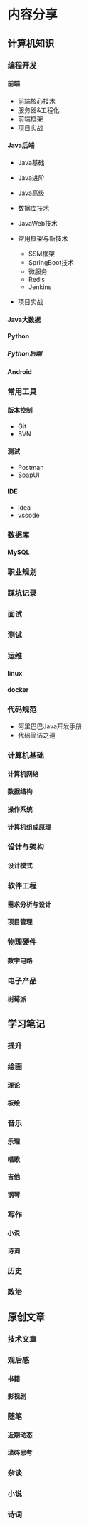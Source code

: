 # 内容分享

## 计算机知识

### 编程开发

#### 前端

- 前端核心技术
- 服务器&工程化
- 前端框架
- 项目实战

#### Java后端

- Java基础
- Java进阶
- Java高级
- 数据库技术
- JavaWeb技术
- 常用框架与新技术

  - SSM框架
  - SpringBoot技术
  - 微服务
  - Redis
  - Jenkins

- 项目实战

#### Java大数据

#### Python

##### Python后端

#### Android

### 常用工具

#### 版本控制

- Git
- SVN

#### 测试

- Postman
- SoapUI

#### IDE

- idea
- vscode

### 数据库

#### MySQL

### 职业规划

### 踩坑记录

### 面试

### 测试

### 运维

#### linux

#### docker

### 代码规范

- 阿里巴巴Java开发手册
- 代码简洁之道

### 计算机基础

#### 计算机网络

#### 数据结构

#### 操作系统

#### 计算机组成原理

### 设计与架构

#### 设计模式

### 软件工程

#### 需求分析与设计

#### 项目管理

### 物理硬件

#### 数字电路

### 电子产品

#### 树莓派

## 学习笔记

### 提升

### 绘画

#### 理论

#### 板绘

### 音乐

#### 乐理

#### 唱歌

#### 吉他

#### 钢琴

### 写作

#### 小说

#### 诗词

### 历史

### 政治

## 原创文章

### 技术文章

### 观后感

#### 书籍

#### 影视剧

### 随笔

#### 近期动态

#### 琐碎思考

### 杂谈

### 小说

### 诗词

